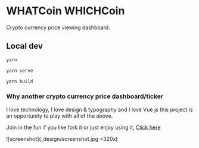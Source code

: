 # WHATCoin WHICHCoin

Crypto currency price viewing dashboard.

## Local dev

```bash
yarn

yarn serve

yarn build
```

### Why another crypto currency price dashboard/ticker

I love technology, I love design & typography and I love Vue js this project is an opportunity to play with all of the above.

Join in the fun if you like fork it or just enjoy using it, [Click here](https://mannuelf.github.io/whatcoinwhichcoin.github.io/)

![screenshot](_design/screenshot.jpg =320x)
